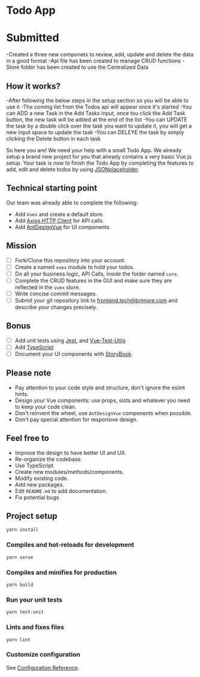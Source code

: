 # Todo App

# Submitted
-Created a three new componets to review, add, update and delete the data in a good format
-Api file has been created to manage CRUD functions
-Store folder has been created to use the Centralized Data

## How it works?
-After following the below steps in the setup section so you will be able to use it
-The coming list from the Todos api will appear once it's started
-You can ADD a new Task in the Add Tasks input, once tou click the Add Task button, the new task will be added at the end of the list
-You can UPDATE the task by a double click over the task you want to update it, you will get a new input space to update the task
-You can DELEYE the task by simply clicking the Delete button in each task


So here you are! We need your help with a small Todo App. We already setup a brand new project for you that already contains a very basic Vue.js setup.
Your task is now to finish the Todo App by completing the features to add, edit and delete todos by using [JSONplaceholder](https://jsonplaceholder.typicode.com/).

## Technical starting point
Our team was already able to complete the following:

* Add `Vuex` and create a default store.
* Add [Axios HTTP Client](https://2x.antdv.com/docs/vue/introduce/) for API calls.
* Add [AntDesignVue](https://2x.antdv.com/docs/vue/introduce/) for UI components.

## Mission
- [ ] Fork/Clone this repository into your account.
- [ ] Create a named `vuex` module to hold your todos.
- [ ] Do all your business logic, API Calls, inside the folder named `core`.
- [ ] Complete the CRUD features in the GUI and make sure they are reflected in the `vuex` store.
- [ ] Write concise commit messages.
- [ ] Submit your git repository link to frontend.tech@brimore.com and describe your changes precisely.

## Bonus
- [ ] Add unit tests using [Jest](https://jestjs.io/), and [Vue-Test-Utils](https://next.vue-test-utils.vuejs.org/)
- [ ] Add [TypeScript](https://typescriptlang.org)
- [ ] Document your UI components with [StoryBook](https://storybook.js.org/docs/vue/writing-docs/introduction).

## Please note
- Pay attention to your code style and structure, don't ignore the eslint hints.
- Design your Vue components: use props, slots and whatever you need to keep your code clean.
- Don't reinvent the wheel, use `AntDesignVue` components when possible.
- Don't pay special attention for responsive design.

## Feel free to
- Improve the design to have better UI and UX.
- Re-organize the codebase.
- Use TypeScript.
- Create new modules/methods/components.
- Modify existing code.
- Add new packages.
- Edit `README.md` to add documentation.
- Fix potential bugs


## Project setup

```
yarn install
```

### Compiles and hot-reloads for development

```
yarn serve
```

### Compiles and minifies for production

```
yarn build
```

### Run your unit tests

```
yarn test:unit
```

### Lints and fixes files

```
yarn lint
```

### Customize configuration

See [Configuration Reference](https://cli.vuejs.org/config/).
